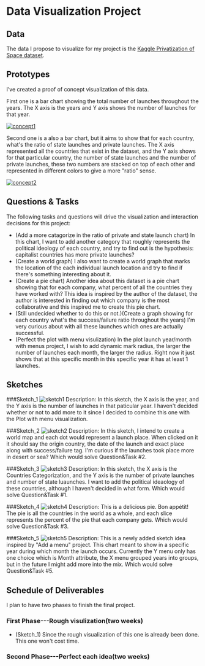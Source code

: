 # Data Visualization Project

## Data

The data I propose to visualize for my project is the [Kaggle Privatization of Space dataset](https://www.kaggle.com/davidroberts13/one-small-step-for-data).

## Prototypes

I’ve created a proof of concept visualization of this data. 

First one is a bar chart showing the total number of launches throughout the years. The X axis is the years and Y axis shows the number of launches for that year.

[![concept1](<https://user-images.githubusercontent.com/63271980/94351007-4fa47c80-0022-11eb-8c81-db530b72dac8.png>
)](https://vizhub.com/TaylorW43/44baed18d77248a5b7be970eab5c8bda)

Second one is a also a bar chart, but it aims to show that for each country, what's the ratio of state launches and private launches. The X axis represented all the countries that exist in the dataset, and the Y axis shows for that particular country, the number of state launches and the number of private launches, these two numbers are stacked on top of each other and represented in different colors to give a more "ratio" sense.

[![concept2](<https://user-images.githubusercontent.com/63271980/94351105-51bb0b00-0023-11eb-83e5-5c610b52085c.png>
)](https://vizhub.com/TaylorW43/bdcb44f70d6a4500b3f65054adeecbd0)

## Questions & Tasks

The following tasks and questions will drive the visualization and interaction decisions for this project:

 * (Add a more catagorize in the ratio of private and state launch chart) In this chart, I want to add another category that roughly represents the political ideology of each country, and try to find out is the hypothesis: capitalist countries has more private launches?
 * (Create a world graph) I also want to create a world graph that marks the location of the each individual launch location and try to find if there's something interesting about it.
 * (Create a pie chart) Another idea about this dataset is a pie chart showing that for each company, what percent of all the countries they have worked with? This idea is inspired by the author of the dataset, the author is interested in finding out which company is the most collaborative and this inspired me to create this pie chart.
 * (Still undecided whether to do this or not.)(Create a graph showing for each country what's the success/failure ratio throughout the years) I'm very curious about with all these launches which ones are actually successful.
 * (Perfect the plot with menu visulization) In the plot launch year/month with menus project, I wish to add dynamic mark radius, the larger the number of launches each month, the larger the radius. Right now it just shows that at this specific month in this specific year it has at least 1 launches.

## Sketches

###Sketch_1
![sketch1](<https://user-images.githubusercontent.com/63271980/94375137-770d4f00-00df-11eb-942d-4e5944f0e280.png>
)
Description:
In this sketch, the X axis is the year, and the Y axis is the number of launches in that paticular year. I haven't decided whether or not to add more to it since I decided to combine this one with the Plot with menu visualization.

###Sketch_2
![sketch2](<https://user-images.githubusercontent.com/63271980/94375141-87bdc500-00df-11eb-9d58-8188c99691d9.png>
)
Description:
In this sketch, I intend to create a world map and each dot would represent a launch place. When clicked on it it should say the origin country, the date of the launch and exact place along with success/failure tag. I'm curious if the launches took place more in desert or sea? Which would solve Question&Task #2.

###Sketch_3
![sketch3](<https://user-images.githubusercontent.com/63271980/94375148-96a47780-00df-11eb-9243-2b688cf356d9.png>
)
Description:
In this sketch, the X axis is the Countries Categorization, and the Y axis is the number of private launches and number of state luaunches. I want to add the political ideaology of these countries, although I haven't decided in what form. Which would solve Question&Task #1.

###Sketch_4
![sketch4](<https://user-images.githubusercontent.com/63271980/94375155-a15f0c80-00df-11eb-885a-d8a062e09722.png>
)
Description:
This is a delicious pie. Bon appétit! The pie is all the countries in the world as a whole, and each slice represents the percent of the pie that each company gets. Which would solve Question&Task #3.

###Sketch_5
![sketch5](https://user-images.githubusercontent.com/63271980/95107264-ac312700-0707-11eb-9046-4f17626b69a2.png)
Description:
This is a newly added sketch idea inspired by "Add a menu" project. This chart meant to show in a specific year during which month the launch occurs. Currently the Y menu only has one choice which is Month attribute, the X menu grouped years into groups, but in the future I might add more into the mix. Which would solve Question&Task #5.

## Schedule of Deliverables
I plan to have two phases to finish the final project.
### First Phase---Rough visulization(two weeks)
* (Sketch_1) Since the rough visualization of this one is already been done. This one won't cost time.
### Second Phase---Perfect each idea(two weeks)
